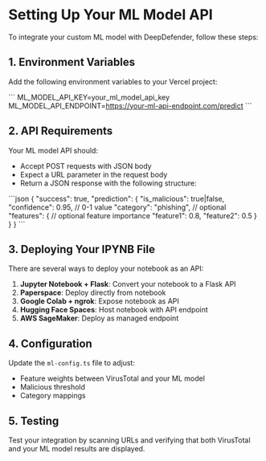 # Setting Up Your ML Model API

To integrate your custom ML model with DeepDefender, follow these steps:

## 1. Environment Variables

Add the following environment variables to your Vercel project:

\`\`\`
ML_MODEL_API_KEY=your_ml_model_api_key
ML_MODEL_API_ENDPOINT=https://your-ml-api-endpoint.com/predict
\`\`\`

## 2. API Requirements

Your ML model API should:

- Accept POST requests with JSON body
- Expect a URL parameter in the request body
- Return a JSON response with the following structure:

\`\`\`json
{
  "success": true,
  "prediction": {
    "is_malicious": true|false,
    "confidence": 0.95, // 0-1 value
    "category": "phishing", // optional
    "features": { // optional feature importance
      "feature1": 0.8,
      "feature2": 0.5
    }
  }
}
\`\`\`

## 3. Deploying Your IPYNB File

There are several ways to deploy your notebook as an API:

1. **Jupyter Notebook + Flask**: Convert your notebook to a Flask API
2. **Paperspace**: Deploy directly from notebook
3. **Google Colab + ngrok**: Expose notebook as API
4. **Hugging Face Spaces**: Host notebook with API endpoint
5. **AWS SageMaker**: Deploy as managed endpoint

## 4. Configuration

Update the `ml-config.ts` file to adjust:

- Feature weights between VirusTotal and your ML model
- Malicious threshold
- Category mappings

## 5. Testing

Test your integration by scanning URLs and verifying that both VirusTotal and your ML model results are displayed.
